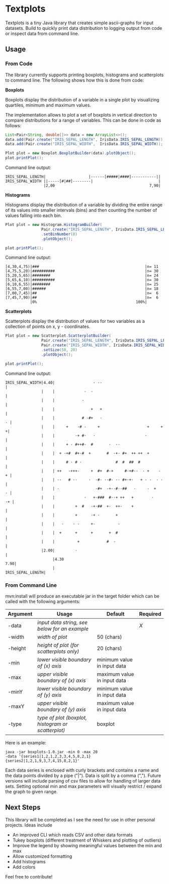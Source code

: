 # Textplots
Textplots is a tiny Java library that creates simple ascii-graphs for input datasets. Build to quickly print data distribution to logging output from code or inspect data from command line.

## Usage
### From Code

The library currently supports printing boxplots, histograms and scatterplots to command line. The following shows how this is done from code:

**Boxplots**

Boxplots display the distribution of a variable in a single plot by visualizing quartiles, minimum and maximum values.

The implementation allows to plot a set of boxplots in vertical direction to compare distributions for a range of variables. This can be done in code as follows:

```java
List<Pair<String, double[]>> data = new ArrayList<>();
data.add(Pair.create("IRIS_SEPAL_LENGTH", IrisData.IRIS_SEPAL_LENGTH));
data.add(Pair.create("IRIS_SEPAL_WIDTH",  IrisData.IRIS_SEPAL_WIDTH));

Plot plot = new Boxplot.BoxplotBuilder(data).plotObject();
plot.printPlot();
```

Command line output:

```
IRIS_SEPAL_LENGTH|                   |------[#####|####]-----------||
IRIS_SEPAL_WIDTH ||-----[#|##]--------|                             |
                 |2,00                                          7,90|
```

**Histograms**

Histograms display the distribution of a variable by dividing the entire range of its values into smaller intervals (bins) and then counting the number of values falling into each bin.

```java
Plot plot = new Histogram.HistogramBuilder(
                Pair.create("IRIS_SEPAL_LENGTH", IrisData.IRIS_SEPAL_LENGTH))
                .setBinNumber(8)
                .plotObject();

plot.printPlot();
```

Command line output:

```
[4,30,4,75)|###                                               |n= 11
[4,75,5,20)|##########                                        |n= 30
[5,20,5,65)|########                                          |n= 24
[5,65,6,10)|##########                                        |n= 30
[6,10,6,55)|########                                          |n= 25
[6,55,7,00)|######                                            |n= 18
[7,00,7,45)|##                                                |n=  6
[7,45,7,90)|##                                                |n=  6
           |0%                                            100%|
```

**Scatterplots**

Scatterplots display the distribution of values for two variables as a collection of points on x, y - coordinates.

```java
Plot plot = new Scatterplot.ScatterplotBuilder(
                Pair.create("IRIS_SEPAL_LENGTH", IrisData.IRIS_SEPAL_LENGTH),
                Pair.create("IRIS_SEPAL_WIDTH", IrisData.IRIS_SEPAL_WIDTH))
                .setSize(50, 20)
                .plotObject();

plot.printPlot();
```

Command line output:

```
IRIS_SEPAL_WIDTH|4.40|                 · ··                             |
                |    |             ·  ·                                 |
                |    |            ·                                     |
                |    |                +   +                             |
                |    |            # ·#+   ·                           · |
                |    |     +    ·# ·     +                     +     + +|
                |    |         ·+ #·   ·                      ·         |
                |    |     + · #++#·  #       ·  ··                     |
                |    |  + ·+#  #+·#  +       #  ·+· #+  ++ ++  +        |
                |    |     # · # ·               #  #  ##  #            |
                |    | ++   ·+++·     +  #+  #·+     #·+#··  · +    · + |
                |    | ··   # ··     ·  ·#· ··#· ·· #+·+·   + · ·  · ·  |
                |    | ·                ·#+  ·+··#··##   ·     ·  +   · |
                |    |             ·   +·###  #··+ ++   +        ·   ·+ |
                |    |         +  #   ·+·##  +·  ++·    +               |
                |    |         +      ·+ ·       +                      |
                |    |   ·    · ·     +·          ·                     |
                |    |  +      +      +       +  #                      |
                |    |          +            #  ·                       |
                |2.00|         ·                                        |
                     |4.30                                          7.90|
                     |                                 IRIS_SEPAL_LENGTH|
```

### From Command Line
mvn:install will produce an executable jar in the target folder which can be called with the following arguments:

| Argument | Usage | Default | Required |
| --- | --- | --- | --- |
| -data | _input data string, see below for an example_ | | *X* |
| -width | _width of plot_ | 50 (chars) | |
| -height | _height of plot (for scatterplots only)_ | 20 (chars) | |
| -min | _lower visible boundary of (x) axis_ | minimum value in input data | |
| -max | _upper visible boundary of (x) axis_ | maximum value in input data | |
| -minY | _lower visible boundary of (y) axis_ | minimum value in input data | |
| -maxY | _upper visible boundary of (y) axis_ | maximum value in input data | |
| -type | _type of plot (boxplot, histogram or scatterplot)_ | boxplot | |

Here is an example:

```
java -jar boxplots-1.0.jar -min 0 -max 20
-data '{series1|1,2,1,2,3,3,4,5,8,2,1}{series2|1,2,1,9,3,7,4,15,8,2,1}'
```

Each data series is enclosed with curly brackets and contains a name and the data points divided by a pipe ("|"). Data is split by a comma (","). Future versions will include parsing of csv files to allow for handling of larger data sets. Setting optional min and max parameters will visually restrict / expand the graph to given range.


## Next Steps
This library will be completed as I see the need for use in other personal projects. Ideas include

* An improved CLI which reads CSV and other data formats
* Tukey boxplots (different treatment of Whiskers and plotting of outliers)
* Improve the legend by showing meaningful values between the min and max
* Allow customized formatting
* Add histograms
* Add colors

Feel free to contribute!
